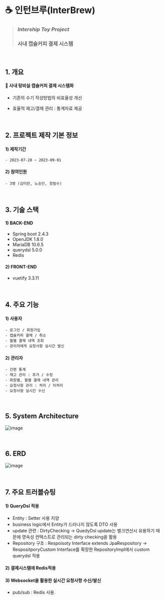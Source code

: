 # ☕ 인턴브루(InterBrew)

>
> ### *_Intership Toy Project_* 
> 
> ### **사내 캡슐커피 결제 시스템** 
>

<br/>

## 1. 개요

 #### :pushpin: 사내 탕비실 캡슐커피 결제 시스템화

 -  기존의 수기 작성방법의 비효율성 개선  

 -  효율적 재고/결제 관리 : 통계자료 제공  

<br/>

## 2. 프로젝트 제작 기본 정보
#### 1) 제작기간 
    - 2023-07-28 ~ 2023-09-01
#### 2) 참여인원
    - 3명 (김미란, 노승인, 정범수)


<br/>

## 3. 기술 스택
#### 1) BACK-END
  - Spring boot 2.4.3
  - OpenJDK 1.8.0
  - MariaDB 10.6.5
  - querydsl 5.0.0
  - Redis
#### 2) FRONT-END
  - vuetify 3.3.11

<br/>

## 4. 주요 기능
#### 1) 사용자
    - 로그인 / 회원가입
    - 캡슐커피 결제 / 취소
    - 월별 결제 내역 조회
    - 관리자에게 요청사항 실시간 발신
#### 2) 관리자
    - 간편 통계
    - 재고 관리 : 추가 / 수정
    - 회원별, 월별 결제 내역 관리
    - 요청사항 관리 : 처리 / 미처리 
    - 요청사항 실시간 수신

<br/>

## 5. System Architecture
![image](https://github.com/InternBrew/InterBrew_Docs/assets/119405733/8be2c940-4ce4-4b47-aaae-c8838fa3564a)


<br/>

## 6. ERD
![image](https://github.com/InternBrew/InterBrew_Docs/assets/119405733/633c40ce-e687-4d14-84ae-3ab13ac74ca7)

<br/>

## 7. 주요 트러블슈팅
#### 1) QueryDsl 적용
   - Entity : Setter 사용 지양
   - business logic에서 Entity가 드러나지 않도록 DTO 사용
   - update 관련 : DirtyChecking
      -> QuedyDsl update는 벌크연산시 유용하기 때문에 영속성 컨텍스트로 관리되는 dirty checking을 활용
   - Repository 구조 : Respoisoty Interface extends JpaRespository 
      -> RespositporyCustom Interface를 확장한 RepositoryImpl에서 custom querydsl 적용

#### 2) 결제시스템에 Redis적용

#### 3) Websocket을 활용한 실시간 요청사항 수신/발신
  -  pub/sub : Redis 사용.

<br/>

